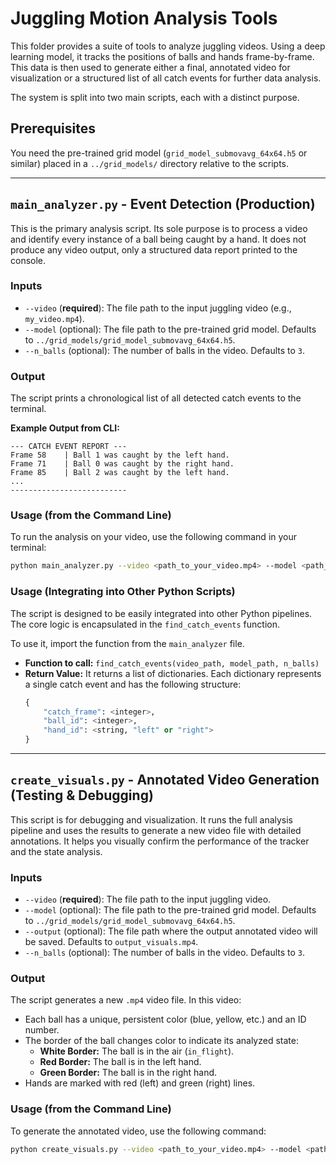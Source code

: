 # Juggling Motion Analysis Tools

This folder provides a suite of tools to analyze juggling videos. Using a deep learning model, it tracks the positions of balls and hands frame-by-frame. This data is then used to generate either a final, annotated video for visualization or a structured list of all catch events for further data analysis.

The system is split into two main scripts, each with a distinct purpose.

## Prerequisites

You need the pre-trained grid model (`grid_model_submovavg_64x64.h5` or similar) placed in a `../grid_models/` directory relative to the scripts.

---

## `main_analyzer.py` - Event Detection (Production)

This is the primary analysis script. Its sole purpose is to process a video and identify every instance of a ball being caught by a hand. It does not produce any video output, only a structured data report printed to the console.

### Inputs

*   `--video` (**required**): The file path to the input juggling video (e.g., `my_video.mp4`).
*   `--model` (optional): The file path to the pre-trained grid model. Defaults to `../grid_models/grid_model_submovavg_64x64.h5`.
*   `--n_balls` (optional): The number of balls in the video. Defaults to `3`.

### Output

The script prints a chronological list of all detected catch events to the terminal.

**Example Output from CLI:**
```
--- CATCH EVENT REPORT ---
Frame 58    | Ball 1 was caught by the left hand.
Frame 71    | Ball 0 was caught by the right hand.
Frame 85    | Ball 2 was caught by the left hand.
...
--------------------------
```

### Usage (from the Command Line)

To run the analysis on your video, use the following command in your terminal:

```bash
python main_analyzer.py --video <path_to_your_video.mp4> --model <path_to_your_model> --n_balls <number_of_balls>
```

### Usage (Integrating into Other Python Scripts)

The script is designed to be easily integrated into other Python pipelines. The core logic is encapsulated in the `find_catch_events` function.

To use it, import the function from the `main_analyzer` file.

*   **Function to call:** `find_catch_events(video_path, model_path, n_balls)`
*   **Return Value:** It returns a list of dictionaries. Each dictionary represents a single catch event and has the following structure:
    ```python
    {
        "catch_frame": <integer>,
        "ball_id": <integer>,
        "hand_id": <string, "left" or "right">
    }
    ```

---

## `create_visuals.py` - Annotated Video Generation (Testing & Debugging)

This script is for debugging and visualization. It runs the full analysis pipeline and uses the results to generate a new video file with detailed annotations. It helps you visually confirm the performance of the tracker and the state analysis.

### Inputs

*   `--video` (**required**): The file path to the input juggling video.
*   `--model` (optional): The file path to the pre-trained grid model. Defaults to `../grid_models/grid_model_submovavg_64x64.h5`.
*   `--output` (optional): The file path where the output annotated video will be saved. Defaults to `output_visuals.mp4`.
*   `--n_balls` (optional): The number of balls in the video. Defaults to `3`.

### Output

The script generates a new `.mp4` video file. In this video:
*   Each ball has a unique, persistent color (blue, yellow, etc.) and an ID number.
*   The border of the ball changes color to indicate its analyzed state:
    *   **White Border:** The ball is in the air (`in_flight`).
    *   **Red Border:** The ball is in the left hand.
    *   **Green Border:** The ball is in the right hand.
*   Hands are marked with red (left) and green (right) lines.

### Usage (from the Command Line)

To generate the annotated video, use the following command:

```bash
python create_visuals.py --video <path_to_your_video.mp4> --model <path_to_your_model> --output <desired_output_name.mp4> --n_balls <nbr_of_balls>
```